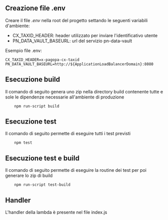 ## Creazione file .env
Creare il file _.env_ nella root del progetto settando le seguenti variabili d'ambiente:
- CX_TAXID_HEADER: header utilizzato per inviare l'identificativo utente
- PN_DATA_VAULT_BASEURL: url del servizio pn-data-vault

Esempio file .env:
```
CX_TAXID_HEADER=x-pagopa-cx-taxid
PN_DATA_VAULT_BASEURL=http://${ApplicationLoadBalancerDomain}:8080
```

## Esecuzione build

Il comando di seguito genera uno zip nella directory build contenente tutte e sole le dipendenze necessarie all'ambiente di produzione

```
    npm run-script build
```
## Esecuzione test
Il comando di seguito permette di eseguire tutti i test previsti

```
    npm test
```

## Esecuzione test e build
Il comando di seguito permette di eseguire la routine dei test per poi generare lo zip di build

```
    npm run-script test-build
```

## Handler
L'handler della lambda è presente nel file index.js